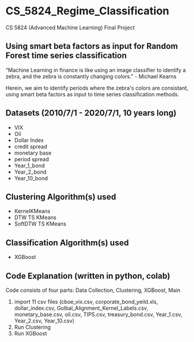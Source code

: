 # CS_5824_Regime_Classification
CS 5824 (Advanced Machine Learning) Final Project

## Using smart beta factors as input for Random Forest time series classification
"Machine Learning in finance is like using an image classifier to identify a zebra, and the zebra is constantly changing colors." - Michael Kearns

Herein, we aim to identify periods where the zebra's colors are consistant, using smart beta factors as input to time series classification methods.

## Datasets (2010/7/1 - 2020/7/1, 10 years long)
- VIX
- Oil
- Dollar Index
- credit spread
- monetary base
- period spread
- Year_1_bond
- Year_2_bond
- Year_10_bond

## Clustering Algorithm(s) used
- KernelKMeans
- DTW TS KMeans
- SoftDTW TS KMeans

## Classification Algorithm(s) used
- XGBoost

## Code Explanation (written in python, colab)
Code consists of four parts: Data Collection, Clustering, XGBoost, Main
1. import 11 csv files (cboe_vix.csv, corporate_bond_yeild.xls, dollar_index.csv, Golbal_Alignment_Kernel_Labels.csv, monetary_base.csv, oil.csv, TIPS.csv, treasury_bond.csv, Year_1.csv, Year_2.csv, Year_10.csv)
2. Run Clustering
3. Run XGBoost
